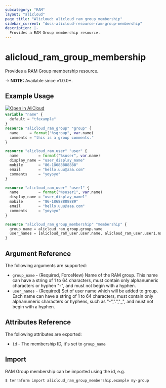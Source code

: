 ```yaml
---
subcategory: "RAM"
layout: "alicloud"
page_title: "Alicloud: alicloud_ram_group_membership"
sidebar_current: "docs-alicloud-resource-ram-group-membership"
description: |-
  Provides a RAM Group membership resource.
---
```


# alicloud_ram_group_membership

Provides a RAM Group membership resource. 

-> **NOTE:** Available since v1.0.0+.

## Example Usage

<div style="display: block;margin-bottom: 40px;"><div class="oics-button" style="float: right;position: absolute;margin-bottom: 10px;">
  <a href="https://api.aliyun.com/terraform?resource=alicloud_ram_group_membership&exampleId=02a6be30-c01d-4b8e-3049-c7dea0927e8770f7366e&activeTab=example&spm=docs.r.ram_group_membership.0.02a6be30c0&intl_lang=EN_US" target="_blank">
    <img alt="Open in AliCloud" src="https://img.alicdn.com/imgextra/i1/O1CN01hjjqXv1uYUlY56FyX_!!6000000006049-55-tps-254-36.svg" style="max-height: 44px; max-width: 100%;">
  </a>
</div></div>

```terraform
variable "name" {
  default = "tfexample"
}
resource "alicloud_ram_group" "group" {
  name     = format("%sgroup", var.name)
  comments = "this is a group comments."
}

resource "alicloud_ram_user" "user" {
  name         = format("%suser", var.name)
  display_name = "user_display_name"
  mobile       = "86-18688888888"
  email        = "hello.uuu@aaa.com"
  comments     = "yoyoyo"
}

resource "alicloud_ram_user" "user1" {
  name         = format("%suser1", var.name)
  display_name = "user_display_name1"
  mobile       = "86-18688888889"
  email        = "hello.uuu@aaa.com"
  comments     = "yoyoyo"
}

resource "alicloud_ram_group_membership" "membership" {
  group_name = alicloud_ram_group.group.name
  user_names = [alicloud_ram_user.user.name, alicloud_ram_user.user1.name]
}
```
## Argument Reference

The following arguments are supported:

* `group_name` - (Required, ForceNew) Name of the RAM group. This name can have a string of 1 to 64 characters, must contain only alphanumeric characters or hyphen "-", and must not begin with a hyphen.
* `user_names` - (Required) Set of user name which will be added to group. Each name can have a string of 1 to 64 characters, must contain only alphanumeric characters or hyphens, such as "-",".","_", and must not begin with a hyphen.

## Attributes Reference

The following attributes are exported:

* `id` - The membership ID, it's set to `group_name`

## Import
RAM Group membership can be imported using the id, e.g.

```shell
$ terraform import alicloud_ram_group_membership.example my-group
```
